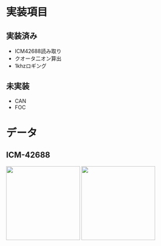 # 実装項目
## 実装済み
- ICM42688読み取り
- クオータ二オン算出
- 1khzロギング

## 未実装
- CAN
- FOC

# データ
## ICM-42688
<p align="left">
  <img src="https://github.com/user-attachments/assets/8775207c-0ab7-4dfc-907e-674b5674027b" width="200" />
  <img src="https://github.com/user-attachments/assets/b01526aa-3304-43b5-847f-1b2309aa8b2d" width="200" />
</p>
